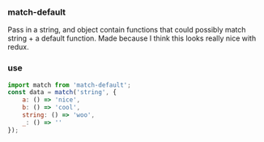 ### match-default

Pass in a string, and object contain functions that could possibly match string + a default function. Made because I think this looks really nice with redux.

### use

```js
import match from 'match-default';
const data = match('string', {
	a: () => 'nice',
	b: () => 'cool',
	string: () => 'woo',
	_: () => ''
});
```